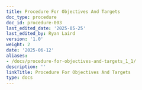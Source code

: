```yaml
---
title: Procedure For Objectives And Targets
doc_type: procedure
doc_id: procedure-003
last_edited_date: '2025-05-25'
last_edited_by: Ryan Laird
version: '1.0'
weight: 2
date: '2025-06-12'
aliases:
- /docs/procedure-for-objectives-and-targets_1_1/
description: ''
linkTitle: Procedure For Objectives And Targets
type: docs
---
```


<!-- Unsupported block type: table_of_contents -->

<!-- Unsupported block type: unsupported -->

